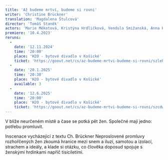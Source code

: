 ```yaml
---
title: 'Až budeme mrtví, budeme si rovni'
writer: 'Christine Brückner'
translation: 'Magdalena Štulcová'
director: 'Tomáš Staněk'
actors: 'Marie Měkotová, Kristýna Hrdličková, Vendula Smižanská, Anna Kulhavá, Josefína Prachařová'
premiere: '10.4.2023'
reruns:
  -  
    date: '12.11.2024'
    time: '20:00'
    place: 'H2O - bytové divadlo v Košické'
    ticket: 'https://goout.net/cs/az-budeme-mrtvi-budeme-si-rovni/szlehnx/' 
  -  
    date: '20.1.2025'
    time: '20:30'
    place: 'H2O - bytové divadlo v Košické'
    available: 3
  -  
    date: '12.6.2025'
    time: '20:00'
    place: 'H2O - bytové divadlo v Košické'
    ticket: 'https://goout.net/cs/az-budeme-mrtvi-budeme-si-rovni/szcdwrx/'
---
```

V blíže neurčeném místě a čase se potká pět žen. Společné mají jedno: potřebu promluvit.  

Inscenace vycházející z textu Ch. Brückner Neproslovené promluvy rozhořčených žen zkoumá hranice mezi snem a iluzí, samotou a izolací, strachem a ideály, a klade si otázku, co člověka doposud spojuje s ženskými hrdinkami napříč tisíciletími.
